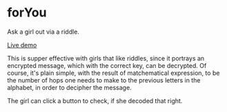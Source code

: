 # forYou
Ask a girl out via a riddle.

[Live demo](http://cgi.di.uoa.gr/~grad1459/forYou.html)

This is supper effective with girls that like riddles, since it portrays an encrypted message, which with the correct key, can be decrypted. Of course, it's plain simple, with the result of matchematical expression, to be the number of hops one needs to make to the previous letters in the alphabet, in order to decipher the message.

The girl can click a button to check, if she decoded that right.
